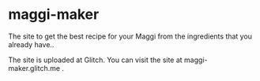 # maggi-maker
The site to get the best recipe for your Maggi from the ingredients that you already have..

The site is uploaded at Glitch. You can visit the site at maggi-maker.glitch.me .
